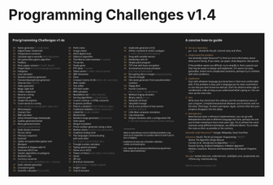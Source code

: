 # Programming Challenges v1.4

![alt tag](https://raw.githubusercontent.com/Agrendalath/Programming-Challenges-v1.4/master/challenges.jpg)
